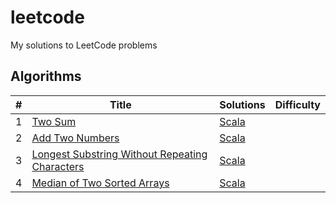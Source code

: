 # leetcode

My solutions to LeetCode problems

## Algorithms

|  #  |      Title     |   Solutions   | Difficulty  |
|-----|----------------|---------------|-------------|
|1|[Two Sum](https://leetcode.com/problems/two-sum/)|[Scala](../master/src/main/scala/com/karlkyck/leetcode/algorithms/twosum/Solution.scala)|
|2|[Add Two Numbers](https://leetcode.com/problems/add-two-numbers)|[Scala](../master/src/main/scala/com/karlkyck/leetcode/algorithms/addtwonumbers/Solution.scala)|
|3|[Longest Substring Without Repeating Characters](https://leetcode.com/problems/longest-substring-without-repeating-characters)|[Scala](../master/src/main/scala/com/karlkyck/leetcode/algorithms/lengthoflongestsubstring/Solution.scala)|
|4|[Median of Two Sorted Arrays](https://leetcode.com/problems/median-of-two-sorted-arrays)|[Scala](../master/src/main/scala/com/karlkyck/leetcode/algorithms/findmediansortedarrays/Solution.scala)|

